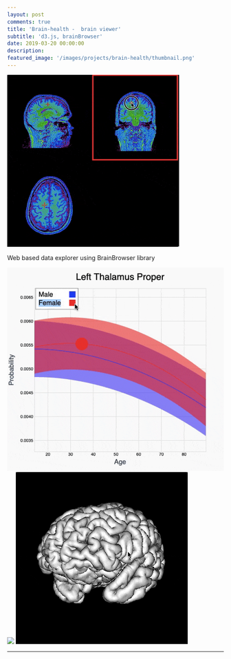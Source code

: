 ```yaml
---
layout: post
comments: true
title: 'Brain-health -  brain viewer'
subtitle: 'd3.js, brainBrowser'
date: 2019-03-20 00:00:00
description: 
featured_image: '/images/projects/brain-health/thumbnail.png'
---
```




![](/images/projects/brain-health/preview.gif)


Web based data explorer using BrainBrowser library


<div class="gallery" data-columns="3">
	<img src="/images/projects/brain-health/1.gif">
  <img src="/images/projects/brain-health/2.gif">
  <img src="/images/projects/brain-health/3.gif">
</div>

---





